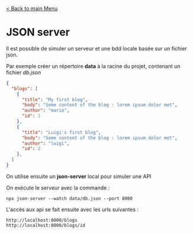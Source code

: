 [< Back to main Menu](https://github.com/gsoulie/angular-resources/blob/master/ng-sheet.md)    

# JSON server

Il est possible de simuler un serveur et une bdd locale basée sur un fichier json.

Par exemple créer un répertoire **data** à la racine du projet, contenant un fichier *db.json*

````json
{
  "blogs": [
    {
      "title": "My first blog",
      "body": "Some content of the blog : lorem ipsum dolor met",
      "author": "mario",
      "id": 1
    },
    {
      "title": "Luigi's first blog",
      "body": "Some content of the blog : lorem ipsum dolor met",
      "author": "luigi",
      "id": 2
    },
  ]
}
````

On utilise ensuite un **json-server** local pour simuler une API

On exécute le serveur avec la commande :

````npx json-server --watch data/db.json --port 8000````

L'accès aux api se fait ensuite avec les urls suivantes :

````
http://localhost:8000/blogs  
http://localhost:8000/blogs/id
````
